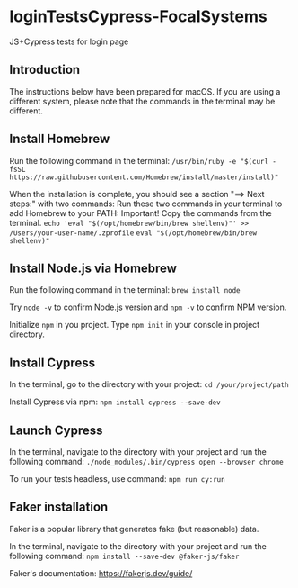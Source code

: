 # loginTestsCypress-FocalSystems
JS+Cypress tests for login page


## Introduction

The instructions below have been prepared for macOS. 
If you are using a different system, please note that the commands in the terminal may be different.


## Install Homebrew

Run the following command in the terminal:
`/usr/bin/ruby -e "$(curl -fsSL https://raw.githubusercontent.com/Homebrew/install/master/install)"`

When the installation is complete, you should see a section "==> Next steps:" with two commands:
Run these two commands in your terminal to add Homebrew to your PATH:
Important! Copy the commands from the terminal.
`echo 'eval "$(/opt/homebrew/bin/brew shellenv)"' >> /Users/your-user-name/.zprofile`
`eval "$(/opt/homebrew/bin/brew shellenv)"`

## Install Node.js via Homebrew

Run the following command in the terminal:
`brew install node`

Try `node -v` to confirm Node.js version and `npm -v` to confirm NPM version.

Initialize `npm` in you project. Type `npm init` in your console in project directory.

## Install Cypress

In the terminal, go to the directory with your project:
`cd /your/project/path`

Install Cypress via npm:
`npm install cypress --save-dev`

## Launch Cypress

In the terminal, navigate to the directory with your project and run the following command:
`./node_modules/.bin/cypress open --browser chrome`

To run your tests headless, use command:
`npm run cy:run`

## Faker installation

Faker is a popular library that generates fake (but reasonable) data.

In the terminal, navigate to the directory with your project and run the following command:
`npm install --save-dev @faker-js/faker`

Faker's documentation:
https://fakerjs.dev/guide/